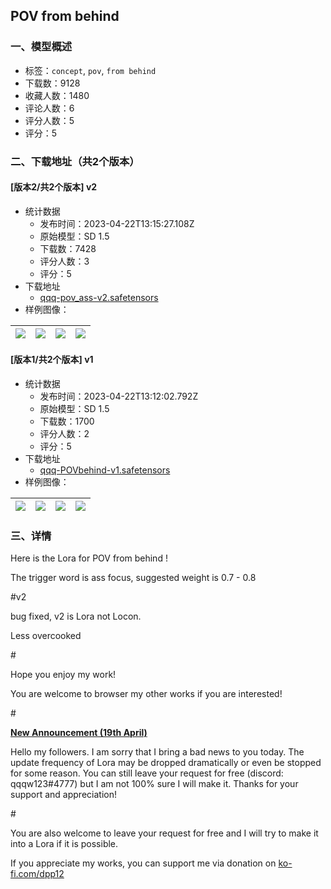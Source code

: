 ## POV from behind
### 一、模型概述

- 标签：`concept`, `pov`, `from behind`
- 下载数：9128
- 收藏人数：1480
- 评论人数：6
- 评分人数：5
- 评分：5

### 二、下载地址（共2个版本）

#### [版本2/共2个版本] v2

- 统计数据
  - 发布时间：2023-04-22T13:15:27.108Z
  - 原始模型：SD 1.5
  - 下载数：7428
  - 评分人数：3
  - 评分：5
- 下载地址
  - [qqq-pov_ass-v2.safetensors](https://civitai.com/api/download/models/52363)
- 样例图像：

| <img src="https://image.civitai.com/xG1nkqKTMzGDvpLrqFT7WA/598d1f7b-26ca-4724-fe90-1199686d8800/width=450/564320.jpeg" /> | <img src="https://image.civitai.com/xG1nkqKTMzGDvpLrqFT7WA/525c6a49-3893-4883-c888-073164e13200/width=450/564319.jpeg" /> | <img src="https://image.civitai.com/xG1nkqKTMzGDvpLrqFT7WA/b2092dba-bd39-4ebe-fb35-346e8d30e600/width=450/564323.jpeg" /> | <img src="https://image.civitai.com/xG1nkqKTMzGDvpLrqFT7WA/0332a6df-ef9c-40a8-315c-1c22020ec300/width=450/564321.jpeg" /> |
| ---- | ---- | ---- | ---- |

#### [版本1/共2个版本] v1

- 统计数据
  - 发布时间：2023-04-22T13:12:02.792Z
  - 原始模型：SD 1.5
  - 下载数：1700
  - 评分人数：2
  - 评分：5
- 下载地址
  - [qqq-POVbehind-v1.safetensors](https://civitai.com/api/download/models/37283)
- 样例图像：

| <img src="https://image.civitai.com/xG1nkqKTMzGDvpLrqFT7WA/57b2138a-8436-42d4-a280-910b2b3bae00/width=450/419285.jpeg" /> | <img src="https://image.civitai.com/xG1nkqKTMzGDvpLrqFT7WA/4ea06875-409d-4020-e97a-1dcb2466d900/width=450/419284.jpeg" /> | <img src="https://image.civitai.com/xG1nkqKTMzGDvpLrqFT7WA/0ef6a9ca-1a6a-454d-2b91-3d6723479a00/width=450/419282.jpeg" /> | <img src="https://image.civitai.com/xG1nkqKTMzGDvpLrqFT7WA/d6a45e6b-e0ae-4580-2ec7-48b0bf661a00/width=450/419283.jpeg" /> |
| ---- | ---- | ---- | ---- |


### 三、详情
<p>Here is the Lora for POV from behind !</p><p>The trigger word is ass focus, suggested weight is 0.7 - 0.8</p><p>#v2</p><p>bug fixed, v2 is Lora not Locon.</p><p>Less overcooked</p><p>#</p><p>Hope you enjoy my work!</p><p>You are welcome to browser my other works if you are interested!</p><p>#</p><p><strong><u>New Announcement (19th April)</u></strong></p><p>Hello my followers. I am sorry that I bring a bad news to you today. The update frequency of Lora may be dropped dramatically or even be stopped for some reason. You can still leave your request for free (discord: qqqw123#4777) but I am not 100% sure I will make it. Thanks for your support and appreciation!</p><p>#</p><p>You are also welcome to leave your request for free and I will try to make it into a Lora if it is possible.</p><p>If you appreciate my works, you can support me via donation on <a target="_blank" rel="ugc" href="http://ko-fi.com/dpp12">ko-fi.com/dpp12</a></p>